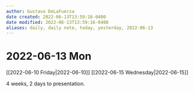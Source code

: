 ```yaml
---
author: Gustavo DeLaFuerza
date created: 2022-06-13T13:59:16-0400
date modified: 2022-06-13T13:59:16-0400
aliases: daily, daily note, today, yesterday, 2022-06-13
---
```


# 2022-06-13 Mon

[[2022-06-10 Friday|2022-06-10]]
[[2022-06-15 Wednesday|2022-06-15]]

4 weeks, 2 days to presentation.


